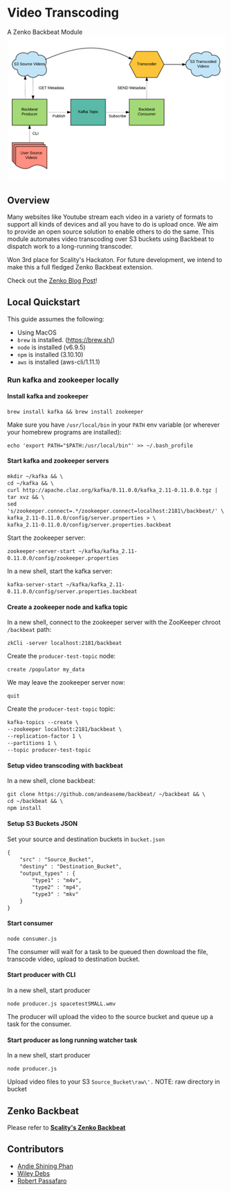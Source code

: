 # Video Transcoding
A Zenko Backbeat Module
![video-transcoding-overview](res/video-transcoding-overview.png)


## Overview
Many websites like Youtube stream each video in a variety of formats to support all kinds of devices and all you have to do is upload once.  We aim to provide an open source solution to enable others to do the same.  This module automates video transcoding over S3 buckets using Backbeat to dispatch work to a long-running transcoder.

Won 3rd place for Scality's Hackaton.  For future development, we intend to make this a full fledged Zenko Backbeat extension.

Check out the [Zenko Blog Post](http://www.zenko.io/blog/video-automating-video-transcoding/)!

## Local Quickstart

This guide assumes the following:
* Using MacOS
* `brew` is installed. (https://brew.sh/)
* `node` is installed (v6.9.5)
* `npm` is installed (3.10.10)
* `aws` is installed (aws-cli/1.11.1)


### Run kafka and zookeeper locally

#### Install kafka and zookeeper

```
brew install kafka && brew install zookeeper
```

Make sure you have `/usr/local/bin` in your `PATH` env variable (or wherever your homebrew programs are installed):

```
echo 'export PATH="$PATH:/usr/local/bin"' >> ~/.bash_profile
```

#### Start kafka and zookeeper servers

```
mkdir ~/kafka && \
cd ~/kafka && \
curl http://apache.claz.org/kafka/0.11.0.0/kafka_2.11-0.11.0.0.tgz | tar xvz && \
sed 's/zookeeper.connect=.*/zookeeper.connect=localhost:2181\/backbeat/' \
kafka_2.11-0.11.0.0/config/server.properties > \
kafka_2.11-0.11.0.0/config/server.properties.backbeat
```

Start the zookeeper server:

```
zookeeper-server-start ~/kafka/kafka_2.11-0.11.0.0/config/zookeeper.properties
```

In a new shell, start the kafka server:

```
kafka-server-start ~/kafka/kafka_2.11-0.11.0.0/config/server.properties.backbeat
```

#### Create a zookeeper node and kafka topic

In a new shell, connect to the zookeeper server with the ZooKeeper chroot `/backbeat` path:

```
zkCli -server localhost:2181/backbeat
```

Create the `producer-test-topic` node:

```
create /populator my_data
```

We may leave the zookeeper server now:

```
quit
```

Create the `producer-test-topic` topic:

```
kafka-topics --create \
--zookeeper localhost:2181/backbeat \
--replication-factor 1 \
--partitions 1 \
--topic producer-test-topic
```

#### Setup video transcoding with backbeat

In a new shell, clone backbeat:

```
git clone https://github.com/andeaseme/backbeat/ ~/backbeat && \
cd ~/backbeat && \
npm install
```
#### Setup S3 Buckets JSON
Set your source and destination buckets in `bucket.json`
```
{
	"src" : "Source_Bucket",
	"destiny" : "Destination_Bucket",
	"output_types" : {
		"type1" : "m4v",
		"type2" : "mp4",
		"type3" : "mkv"
	}
}
```

#### Start consumer
```
node consumer.js
```
The consumer will wait for a task to be queued then download the file, transcode video, upload to destination bucket.
#### Start producer with CLI

In a new shell, start producer
```
node producer.js spacetestSMALL.wmv
```
The producer will upload the video to the source bucket and queue up a task for the consumer.
#### Start producer as long running watcher task

In a new shell, start producer
```
node producer.js
```
Upload video files to your S3 `Source_Bucket\raw\'.`  NOTE: raw directory in bucket

## Zenko Backbeat

Please refer to ****[Scality's Zenko Backbeat](https://github.com/scality/backbeat)****

## Contributors
- [Andie Shining Phan](https://github.com/andeaseme) 
- [Wiley Debs](https://github.com/Colortear) 
- [Robert Passafaro](https://github.com/blockco) 
